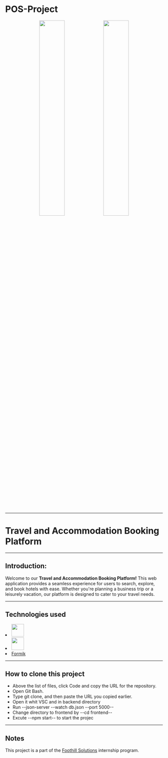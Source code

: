 # POS-Project

<p align="center">
    <img src="https://user-images.githubusercontent.com/62269745/174906065-7bb63e14-879a-4740-849c-0821697aeec2.png#gh-light-mode-only" width="40%">
    <img src="https://user-images.githubusercontent.com/62269745/174906068-aad23112-20fe-4ec8-877f-3ee1d9ec0a69.png#gh-dark-mode-only" width="40%">
</p>

<hr>

<h1>Travel and Accommodation Booking Platform</h1>
<hr>

<h2>Introduction:</h2>
<p>
Welcome to our <strong>Travel and Accommodation Booking Platform!</strong> This web application provides a seamless experience for users to search, explore, and book hotels with ease. Whether you're planning a business trip or a leisurely vacation, our platform is designed to cater to your travel needs.
</p>

<hr>

<h2>Technologies used </h2>

 <li ><img src="https://www.vectorlogo.zone/logos/reactjs/reactjs-icon.svg" width="40" height="40"/> </li>
    
<li> <img src="https://user-images.githubusercontent.com/104949238/199704267-ed18c0ca-7a8b-4d78-88f8-81f19105b7cf.png" width="40" height="40"/> </li>
<li><a href="https://formik.org/">Formik<a/></li>

<hr>


<h2>How to clone this project</h2>
<ul>   
<li> Above the list of files, click Code and copy the URL for the repository.</li>
 <li> Open Git Bash. </li>
 <li> Type git clone, and then paste the URL you copied earlier.</li>
 <li> Open it whit VSC and in backend directory</li>
 <li> Run --json-server --watch db.json --port 5000--</li>
 <li> Change directory to frontend by --cd frontend--</li>
 <li> Excute --npm start-- to start the projec</li>
</ul>

  <hr>
  
  <h2>Notes</h2>
 <p> This project is a part of the <a href="https://www.foothillsolutions.com/">Foothill Solutions<a/>  internship program.<p>
